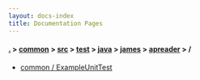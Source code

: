 ```yaml
---
layout: docs-index
title: Documentation Pages
---
```

#### [.](./../../../../../../index) > [common](./../../../../../index) > [src](./../../../../index) > [test](./../../../index) > [java](./../../index) > [james](./../index) > [apreader](./index) > **/**

- [common / ExampleUnitTest](common/ExampleUnitTest)
